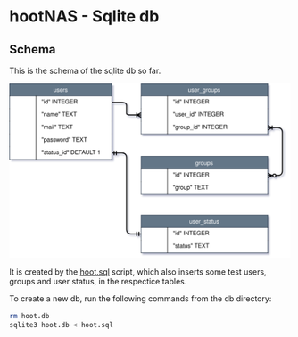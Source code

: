 # hootNAS - Sqlite db 

## Schema
This is the schema of the sqlite db so far. 

![db schema](/documentation/assets/hoot-db.drawio.svg "db schema")

It is created by the [hoot.sql](/db/hoot.sql) script, which also inserts some 
test users, groups and user status, in the respectice tables.

To create a new db, run the following commands from the db directory:

```bash
rm hoot.db
sqlite3 hoot.db < hoot.sql
```
